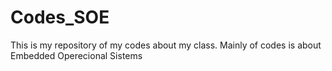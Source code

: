 # Codes_SOE
This is my repository of my codes about my class. Mainly of codes is about Embedded Operecional Sistems
